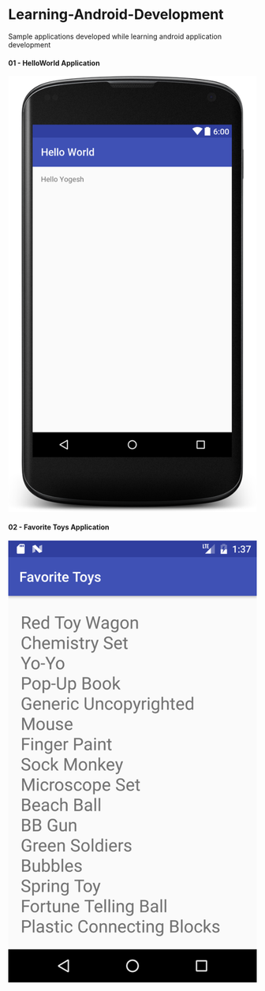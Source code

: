 # Learning-Android-Development
Sample applications developed while learning android application  development

#### 01 - HelloWorld Application
![Hello World App](01-HelloWorld_1.png)

#### 02 - Favorite Toys Application
![Favorite Toys App](02-FavoriteToys_1.png)
